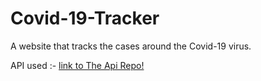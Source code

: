 # Covid-19-Tracker
A website that tracks the cases around the Covid-19 virus.

API used :- [link to The Api Repo!](https://github.com/mathdroid/covid-19-api)
